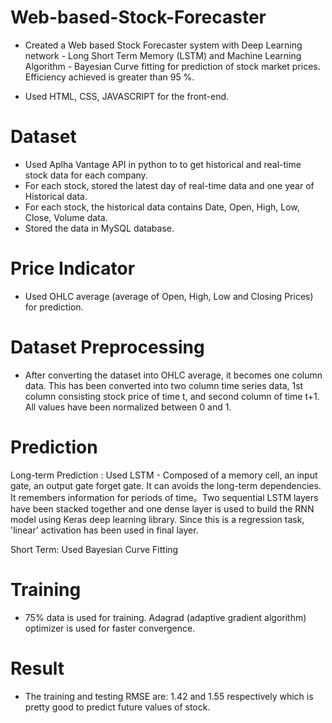 # Web-based-Stock-Forecaster

- Created a Web based Stock Forecaster system with Deep Learning network - Long Short Term Memory (LSTM) and Machine Learning Algorithm - Bayesian Curve fitting for prediction of stock market prices. Efficiency achieved is greater than 95 %.

- Used HTML, CSS, JAVASCRIPT for the front-end.

# Dataset
- Used Aplha Vantage API in python  to to get historical and real-time stock data for each company.
- For each stock, stored the latest day of real-time data and one year of Historical data.
- For each stock, the historical data contains Date, Open, High, Low, Close, Volume data.
- Stored the data in MySQL database.

# Price Indicator
- Used OHLC average (average of Open, High, Low and Closing Prices) for prediction.

# Dataset Preprocessing
- After converting the dataset into OHLC average, it becomes one column data. This has been converted into two column time series data, 1st column consisting stock price of time t, and second column of time t+1. All values have been normalized between 0 and 1.

# Prediction
Long-term Prediction : Used LSTM - Composed of a memory cell, an input gate, an output gate forget gate. It can avoids
the long-term dependencies. It remembers information for periods of time。Two sequential LSTM layers have been stacked together and one dense layer is used to build the RNN model using Keras deep learning library. Since this is a regression task, 'linear' activation has been used in final layer.

Short Term: Used Bayesian Curve Fitting 

# Training
- 75% data is used for training. Adagrad (adaptive gradient algorithm) optimizer is used for faster convergence.

# Result
- The training and testing RMSE are: 1.42 and 1.55 respectively which is pretty good to predict future values of stock.
